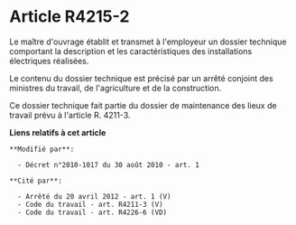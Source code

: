 # Article R4215-2

Le maître d'ouvrage établit et transmet à l'employeur un dossier technique comportant la description et les caractéristiques
des installations électriques réalisées. 

Le contenu du dossier technique est précisé par un arrêté conjoint des ministres du travail, de l'agriculture et de la
construction. 

Ce dossier technique fait partie du dossier de maintenance des lieux de travail prévu à l'article R. 4211-3.

**Liens relatifs à cet article**

	**Modifié par**:

	  - Décret n°2010-1017 du 30 août 2010 - art. 1

	**Cité par**:

	  - Arrêté du 20 avril 2012 - art. 1 (V)
	  - Code du travail - art. R4211-3 (V)
	  - Code du travail - art. R4226-6 (VD)
